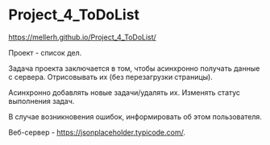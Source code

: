 # Project_4_ToDoList

https://mellerh.github.io/Project_4_ToDoList/

Проект - список дел.

Задача проекта заключается в том, чтобы асинхронно получать данные с сервера. 
Отрисовывать их (без перезагрузки страницы). 

Асинхронно добавлять новые задачи/удалять их. 
Изменять статус выполнения задач. 

В случае возникновения ошибок, информировать об этом пользователя.

Веб-сервер - https://jsonplaceholder.typicode.com/.
